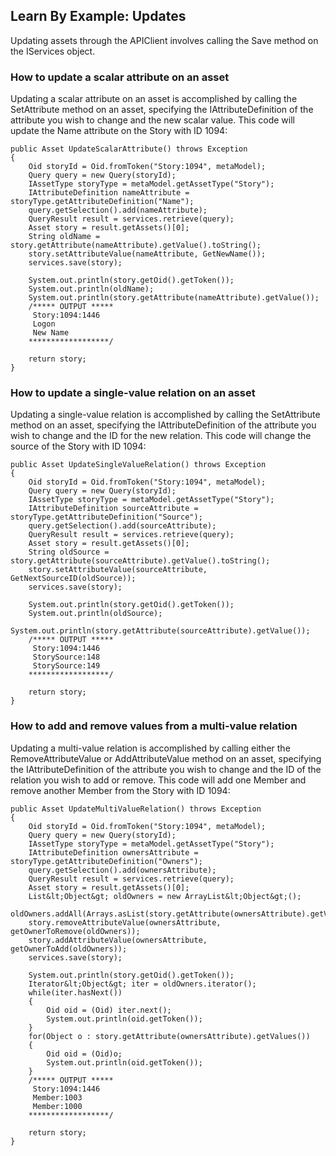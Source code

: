 ## Learn By Example: Updates

Updating assets through the APIClient involves calling the Save method on the IServices object.

### How to update a scalar attribute on an asset

Updating a scalar attribute on an asset is accomplished by calling the SetAttribute method on an asset, specifying the IAttributeDefinition of the attribute you wish to change and the new scalar value. This code will update the Name attribute on the Story with ID 1094:

```
public Asset UpdateScalarAttribute() throws Exception
{
    Oid storyId = Oid.fromToken("Story:1094", metaModel);
    Query query = new Query(storyId);
    IAssetType storyType = metaModel.getAssetType("Story");
    IAttributeDefinition nameAttribute = storyType.getAttributeDefinition("Name");
    query.getSelection().add(nameAttribute);
    QueryResult result = services.retrieve(query);
    Asset story = result.getAssets()[0];
    String oldName = story.getAttribute(nameAttribute).getValue().toString();
    story.setAttributeValue(nameAttribute, GetNewName());
    services.save(story);

    System.out.println(story.getOid().getToken());
    System.out.println(oldName);
    System.out.println(story.getAttribute(nameAttribute).getValue());
    /***** OUTPUT *****
     Story:1094:1446
     Logon
     New Name
    ******************/

    return story;
}
```

### How to update a single-value relation on an asset

Updating a single-value relation is accomplished by calling the SetAttribute method on an asset, specifying the IAttributeDefinition of the attribute you wish to change and the ID for the new relation. This code will change the source of the Story with ID 1094:

```
public Asset UpdateSingleValueRelation() throws Exception
{
    Oid storyId = Oid.fromToken("Story:1094", metaModel);
    Query query = new Query(storyId);
    IAssetType storyType = metaModel.getAssetType("Story");
    IAttributeDefinition sourceAttribute = storyType.getAttributeDefinition("Source");
    query.getSelection().add(sourceAttribute);
    QueryResult result = services.retrieve(query);
    Asset story = result.getAssets()[0];
    String oldSource = story.getAttribute(sourceAttribute).getValue().toString();
    story.setAttributeValue(sourceAttribute, GetNextSourceID(oldSource));
    services.save(story);

    System.out.println(story.getOid().getToken());
    System.out.println(oldSource);
    System.out.println(story.getAttribute(sourceAttribute).getValue());
    /***** OUTPUT *****
     Story:1094:1446
     StorySource:148
     StorySource:149
    ******************/

    return story;
}
```

### How to add and remove values from a multi-value relation

Updating a multi-value relation is accomplished by calling either the RemoveAttributeValue or AddAttributeValue method on an asset, specifying the IAttributeDefinition of the attribute you wish to change and the ID of the relation you wish to add or remove. This code will add one Member and remove another Member from the Story with ID 1094:

```
public Asset UpdateMultiValueRelation() throws Exception
{
    Oid storyId = Oid.fromToken("Story:1094", metaModel);
    Query query = new Query(storyId);
    IAssetType storyType = metaModel.getAssetType("Story");
    IAttributeDefinition ownersAttribute = storyType.getAttributeDefinition("Owners");
    query.getSelection().add(ownersAttribute);
    QueryResult result = services.retrieve(query);
    Asset story = result.getAssets()[0];
    List&lt;Object&gt; oldOwners = new ArrayList&lt;Object&gt;();
    oldOwners.addAll(Arrays.asList(story.getAttribute(ownersAttribute).getValues()));
    story.removeAttributeValue(ownersAttribute, getOwnerToRemove(oldOwners));
    story.addAttributeValue(ownersAttribute, getOwnerToAdd(oldOwners));
    services.save(story);

    System.out.println(story.getOid().getToken());
    Iterator&lt;Object&gt; iter = oldOwners.iterator();
    while(iter.hasNext())
    {
    	Oid oid = (Oid) iter.next();
        System.out.println(oid.getToken());
    }
    for(Object o : story.getAttribute(ownersAttribute).getValues())
    {
    	Oid oid = (Oid)o;
        System.out.println(oid.getToken());
    }
    /***** OUTPUT *****
     Story:1094:1446
     Member:1003
     Member:1000
    ******************/

    return story;
}
```